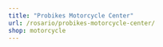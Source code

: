```yaml
---
title: "Probikes Motorcycle Center"
url: /rosario/probikes-motorcycle-center/
shop: motorcycle
---
```

